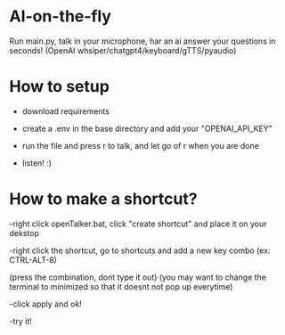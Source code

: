 # AI-on-the-fly
Run main.py, talk in your microphone, har an ai answer your questions in seconds! (OpenAI whsiper/chatgpt4/keyboard/gTTS/pyaudio)

# How to setup

- download requirements

- create a .env in the base directory and add your "OPENAI_API_KEY"

- run the file and press r to talk, and let go of r when you are done

- listen! :)

# How to make a shortcut?

-right click openTalker.bat, click "create shortcut" and place it on your dekstop

-right click the shortcut, go to shortcuts and add a new key combo (ex: CTRL-ALT-8) 

(press the combination, dont type it out)
(you may want to change the terminal to minimized so that it doesnt not pop up everytime)

-click apply and ok!

-try it!

